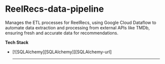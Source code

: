 # ReelRecs-data-pipeline
Manages the ETL processes for ReelRecs, using Google Cloud Dataflow to automate data extraction and processing from external APIs like TMDb, ensuring fresh and accurate data for recommendations.

**Tech Stack**
* [![SQLAlchemy][SQLAlchemy]][SQLAlchemy-url]

  ---
